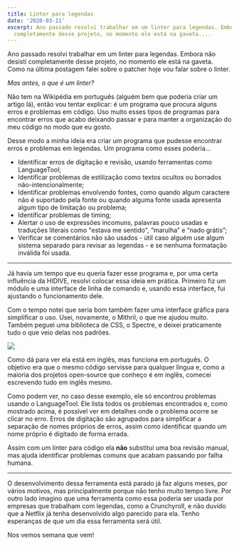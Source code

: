 ```yaml
---
title: Linter para legendas
date: '2020-03-11'
excerpt: Ano passado resolvi trabalhar em um linter para legendas. Embora não desisti
  completamente desse projeto, no momento ele está na gaveta....
---
```




Ano passado resolvi trabalhar em um linter para legendas. Embora não desisti completamente desse projeto, no momento ele está na gaveta. Como na última postagem falei sobre o patcher hoje vou falar sobre o linter.

*Mas antes, o que é um linter?*

Não tem na Wikipédia em português (alguém bem que poderia criar um artigo lá), então vou tentar explicar: é um programa que procura alguns erros e problemas em código. Uso muito esses tipos de programas para encontrar erros que acabo deixando passar e para manter a organização do meu código no modo que eu gosto.

Desse modo a minha ideia era criar um programa que pudesse encontrar erros e problemas em legendas. Um programa como esses poderia...

* Identificar erros de digitação e revisão, usando ferramentas como LanguageTool;
* Identificar problemas de estilização como textos ocultos ou borrados não-intencionalmente;
* Identificar problemas envolvendo fontes, como quando algum caractere não é suportado pela fonte ou quando alguma fonte usada apresenta algum tipo de limitação ou problema;
* Identificar problemas de timing;
* Alertar o uso de expressões incomuns, palavras pouco usadas e traduções literais como "estava me sentido", “marulha” e “nado grátis”;
* Verificar se comentários não são usados - útil caso alguém use algum sistema separado para revisar as legendas - e se nenhuma formatação inválida foi usada.

---


Já havia um tempo que eu queria fazer esse programa e, por uma certa influência da HIDIVE, resolvi colocar essa ideia em prática. Primeiro fiz um módulo e uma interface de linha de comando e, usando essa interface, fui ajustando o funcionamento dele.

Com o tempo notei que seria bom também fazer uma interface gráfica para simplificar o uso. Usei, novamente, o Mithril, o que me ajudou muito. Também peguei uma biblioteca de CSS, o Spectre, e deixei praticamente tudo o que veio delas nos padrões.

![](https://i.imgur.com/gqTT19D.png)

Como dá para ver ela está em inglês, mas funciona em português. O objetivo era que o mesmo código servisse para qualquer língua e, como a maioria dos projetos open-source que conheço é em inglês, comecei escrevendo tudo em inglês mesmo.

Como podem ver, no caso desse exemplo, ele só encontrou problemas usando o LanguageTool. Ele lista todos os problemas encontrados e, como mostrado acima, é possível ver em detalhes onde o problema ocorre se clicar no erro. Erros de digitação são agrupados para simplificar a separação de nomes próprios de erros, assim como identificar quando um nome próprio é digitado de forma errada.

Assim com um linter para código ela **não** substitui uma boa revisão manual, mas ajuda identificar problemas comuns que acabam passando por falha humana.

---


O desenvolvimento dessa ferramenta está parado já faz alguns meses, por vários motivos, mas principalmente porque não tenho muito tempo livre. Por outro lado imagino que uma ferramenta como essa poderia ser usada por empresas que trabalham com legendas, como a Crunchyroll, e não duvido que a Netflix já tenha desenvolvido algo parecido para ela. Tenho esperanças de que um dia essa ferramenta será útil.

Nos vemos semana que vem!